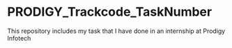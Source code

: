 # PRODIGY_Trackcode_TaskNumber
This repository includes my task that I have done in an internship at Prodigy Infotech
